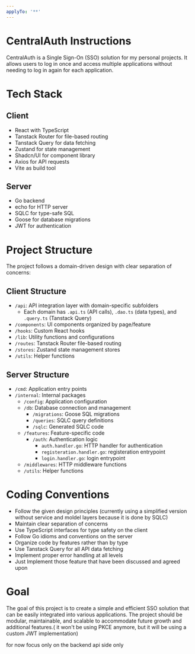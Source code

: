 ```yaml
---
applyTo: '**'
---
```


# CentralAuth Instructions
CentralAuth is a Single Sign-On (SSO) solution for my personal projects. It allows users to log in once and access multiple applications without needing to log in again for each application.

# Tech Stack
## Client
- React with TypeScript
- Tanstack Router for file-based routing
- Tanstack Query for data fetching
- Zustand for state management
- Shadcn/UI for component library
- Axios for API requests
- Vite as build tool

## Server
- Go backend
- echo for HTTP server
- SQLC for type-safe SQL
- Goose for database migrations
- JWT for authentication

# Project Structure
The project follows a domain-driven design with clear separation of concerns:

## Client Structure
- `/api`: API integration layer with domain-specific subfolders
    - Each domain has `.api.ts` (API calls), `.dao.ts` (data types), and `.query.ts` (Tanstack Query)
- `/components`: UI components organized by page/feature
- `/hooks`: Custom React hooks
- `/lib`: Utility functions and configurations
- `/routes`: Tanstack Router file-based routing
- `/stores`: Zustand state management stores
- `/utils`: Helper functions

## Server Structure
- `/cmd`: Application entry points
- `/internal`: Internal packages
    - `/config`: Application configuration
    - `/db`: Database connection and management
        - `/migrations`: Goose SQL migrations
        - `/queries`: SQLC query definitions
        - `/sqlc`: Generated SQLC code
    - `/features`: Feature-specific code
        - `/auth`: Authentication logic
            - `auth.handler.go`: HTTP handler for authentication
            - `registeration.handler.go`: registeration entrypoint
            - `login.handler.go`: login entrypoint
    - `/middlewares`: HTTP middleware functions
    - `/utils`: Helper functions

# Coding Conventions
- Follow the given design principles (currently using a simplified version without service and moldel layers because it is done by SQLC)
- Maintain clear separation of concerns
- Use TypeScript interfaces for type safety on the client
- Follow Go idioms and conventions on the server
- Organize code by features rather than by type
- Use Tanstack Query for all API data fetching
- Implement proper error handling at all levels
- Just Implement those feature that have been discussed and agreed upon


# Goal
The goal of this project is to create a simple and efficient SSO solution that can be easily integrated into various applications. The project should be modular, maintainable, and scalable to accommodate future growth and additional features.( it won't be using PKCE anymore, but it will be using a custom JWT implementation)

for now focus only on the backend api side only 